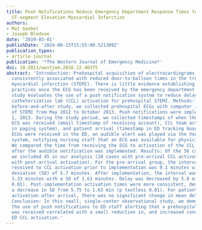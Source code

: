 ```yaml
---
title: Push Notifications Reduce Emergency Department Response Times to Prehospital
  ST-segment Elevation Myocardial Infarction
authors:
- Mat Goebel
- Joseph Bledsoe
date: '2019-03-01'
publishDate: '2024-06-15T15:55:00.521309Z'
publication_types:
- article-journal
publication: '*The Western Journal of Emergency Medicine*'
doi: 10.5811/westjem.2018.12.40375
abstract: 'Introduction: Prehospital acquisition of electrocardiograms (ECG) has been
  consistently associated with reduced door-to-balloon times in the treatment of ST-segment
  myocardial infarction (STEMI). There is little evidence establishing best hospital
  practices once the ECG has been received by the emergency department (ED). This
  study evaluates the use of a push notification system to reduce delays in cardiac
  catheterization lab (CCL) activation for prehospital STEMI. Methods: In this prospective
  before-and-after study, we collected prehospital ECGs with computer interpretation
  of STEMI from May 2012 to October 2013. Push notifications were implemented June
  1, 2013. During the study period, we collected timestamps of when the prehospital
  ECG was received (email timestamp of receiving account), CCL team activation (timestamp
  in paging system), and patient arrival (timestamp in ED tracking board). When prehospital
  ECGs were received in the ED, an audible alert was played via the Vocera WiFi communication
  system, notifying nursing staff that an ECG was available for physician interpretation.
  We compared the time from receiving the ECG to activation of the CCL before and
  after the audible notification was implemented. Results: Of the 56 cases received,
  we included 45 in our analysis (20 cases with pre-arrival CCL activation and 25
  with post-arrival activation). For the pre-arrival group, the interval from ECG
  received to CCL activation prior to implementation was 9.1 minutes with a standard
  deviation (SD) of 5.7 minutes. After implementation, the interval was reduced to
  3.33 minutes with a SD of 1.63 minutes. Delay was decreased by 5.8 minutes (p textless
  0.01). Post-implementation activation times were more consistent, demonstrated by
  a decrease in SD from 5.75 to 1.63 min (p textless 0.01). For patients with CCL
  activation after arrival, there was no significant change in mean delay after implementation.
  Conclusion: In this small, single-center observational study, we demonstrated that
  the use of push notifications to ED staff alerting that a prehospital STEMI ECG
  was received correlated with a small reduction in, and increased consistency of,
  ED CCL activation.'
---
```

